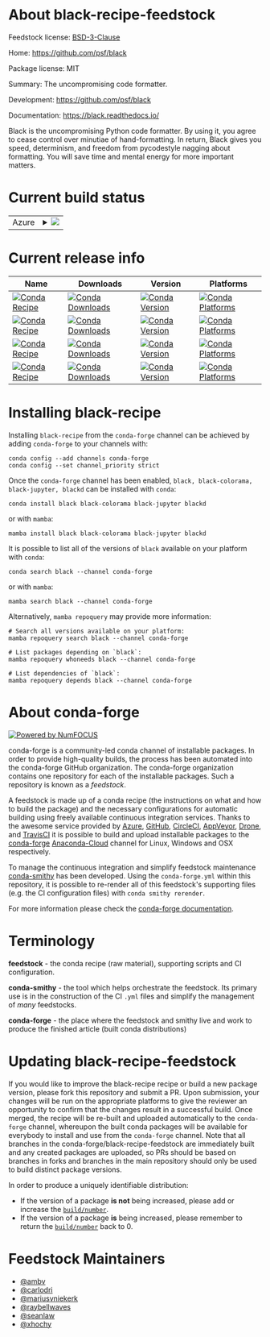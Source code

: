 About black-recipe-feedstock
============================

Feedstock license: [BSD-3-Clause](https://github.com/conda-forge/black-feedstock/blob/main/LICENSE.txt)

Home: https://github.com/psf/black

Package license: MIT

Summary: The uncompromising code formatter.

Development: https://github.com/psf/black

Documentation: https://black.readthedocs.io/

Black is the uncompromising Python code formatter. By using it, you agree
to cease control over minutiae of hand-formatting. In return, Black gives
you speed, determinism, and freedom from pycodestyle nagging about
formatting. You will save time and mental energy for more important matters.


Current build status
====================


<table>
    
  <tr>
    <td>Azure</td>
    <td>
      <details>
        <summary>
          <a href="https://dev.azure.com/conda-forge/feedstock-builds/_build/latest?definitionId=3700&branchName=main">
            <img src="https://dev.azure.com/conda-forge/feedstock-builds/_apis/build/status/black-feedstock?branchName=main">
          </a>
        </summary>
        <table>
          <thead><tr><th>Variant</th><th>Status</th></tr></thead>
          <tbody><tr>
              <td>linux_64_python3.10.____cpython</td>
              <td>
                <a href="https://dev.azure.com/conda-forge/feedstock-builds/_build/latest?definitionId=3700&branchName=main">
                  <img src="https://dev.azure.com/conda-forge/feedstock-builds/_apis/build/status/black-feedstock?branchName=main&jobName=linux&configuration=linux%20linux_64_python3.10.____cpython" alt="variant">
                </a>
              </td>
            </tr><tr>
              <td>linux_64_python3.11.____cpython</td>
              <td>
                <a href="https://dev.azure.com/conda-forge/feedstock-builds/_build/latest?definitionId=3700&branchName=main">
                  <img src="https://dev.azure.com/conda-forge/feedstock-builds/_apis/build/status/black-feedstock?branchName=main&jobName=linux&configuration=linux%20linux_64_python3.11.____cpython" alt="variant">
                </a>
              </td>
            </tr><tr>
              <td>linux_64_python3.8.____73_pypy</td>
              <td>
                <a href="https://dev.azure.com/conda-forge/feedstock-builds/_build/latest?definitionId=3700&branchName=main">
                  <img src="https://dev.azure.com/conda-forge/feedstock-builds/_apis/build/status/black-feedstock?branchName=main&jobName=linux&configuration=linux%20linux_64_python3.8.____73_pypy" alt="variant">
                </a>
              </td>
            </tr><tr>
              <td>linux_64_python3.8.____cpython</td>
              <td>
                <a href="https://dev.azure.com/conda-forge/feedstock-builds/_build/latest?definitionId=3700&branchName=main">
                  <img src="https://dev.azure.com/conda-forge/feedstock-builds/_apis/build/status/black-feedstock?branchName=main&jobName=linux&configuration=linux%20linux_64_python3.8.____cpython" alt="variant">
                </a>
              </td>
            </tr><tr>
              <td>linux_64_python3.9.____73_pypy</td>
              <td>
                <a href="https://dev.azure.com/conda-forge/feedstock-builds/_build/latest?definitionId=3700&branchName=main">
                  <img src="https://dev.azure.com/conda-forge/feedstock-builds/_apis/build/status/black-feedstock?branchName=main&jobName=linux&configuration=linux%20linux_64_python3.9.____73_pypy" alt="variant">
                </a>
              </td>
            </tr><tr>
              <td>linux_64_python3.9.____cpython</td>
              <td>
                <a href="https://dev.azure.com/conda-forge/feedstock-builds/_build/latest?definitionId=3700&branchName=main">
                  <img src="https://dev.azure.com/conda-forge/feedstock-builds/_apis/build/status/black-feedstock?branchName=main&jobName=linux&configuration=linux%20linux_64_python3.9.____cpython" alt="variant">
                </a>
              </td>
            </tr><tr>
              <td>linux_aarch64_python3.10.____cpython</td>
              <td>
                <a href="https://dev.azure.com/conda-forge/feedstock-builds/_build/latest?definitionId=3700&branchName=main">
                  <img src="https://dev.azure.com/conda-forge/feedstock-builds/_apis/build/status/black-feedstock?branchName=main&jobName=linux&configuration=linux%20linux_aarch64_python3.10.____cpython" alt="variant">
                </a>
              </td>
            </tr><tr>
              <td>linux_aarch64_python3.11.____cpython</td>
              <td>
                <a href="https://dev.azure.com/conda-forge/feedstock-builds/_build/latest?definitionId=3700&branchName=main">
                  <img src="https://dev.azure.com/conda-forge/feedstock-builds/_apis/build/status/black-feedstock?branchName=main&jobName=linux&configuration=linux%20linux_aarch64_python3.11.____cpython" alt="variant">
                </a>
              </td>
            </tr><tr>
              <td>linux_aarch64_python3.8.____73_pypy</td>
              <td>
                <a href="https://dev.azure.com/conda-forge/feedstock-builds/_build/latest?definitionId=3700&branchName=main">
                  <img src="https://dev.azure.com/conda-forge/feedstock-builds/_apis/build/status/black-feedstock?branchName=main&jobName=linux&configuration=linux%20linux_aarch64_python3.8.____73_pypy" alt="variant">
                </a>
              </td>
            </tr><tr>
              <td>linux_aarch64_python3.8.____cpython</td>
              <td>
                <a href="https://dev.azure.com/conda-forge/feedstock-builds/_build/latest?definitionId=3700&branchName=main">
                  <img src="https://dev.azure.com/conda-forge/feedstock-builds/_apis/build/status/black-feedstock?branchName=main&jobName=linux&configuration=linux%20linux_aarch64_python3.8.____cpython" alt="variant">
                </a>
              </td>
            </tr><tr>
              <td>linux_aarch64_python3.9.____73_pypy</td>
              <td>
                <a href="https://dev.azure.com/conda-forge/feedstock-builds/_build/latest?definitionId=3700&branchName=main">
                  <img src="https://dev.azure.com/conda-forge/feedstock-builds/_apis/build/status/black-feedstock?branchName=main&jobName=linux&configuration=linux%20linux_aarch64_python3.9.____73_pypy" alt="variant">
                </a>
              </td>
            </tr><tr>
              <td>linux_aarch64_python3.9.____cpython</td>
              <td>
                <a href="https://dev.azure.com/conda-forge/feedstock-builds/_build/latest?definitionId=3700&branchName=main">
                  <img src="https://dev.azure.com/conda-forge/feedstock-builds/_apis/build/status/black-feedstock?branchName=main&jobName=linux&configuration=linux%20linux_aarch64_python3.9.____cpython" alt="variant">
                </a>
              </td>
            </tr><tr>
              <td>linux_ppc64le_python3.10.____cpython</td>
              <td>
                <a href="https://dev.azure.com/conda-forge/feedstock-builds/_build/latest?definitionId=3700&branchName=main">
                  <img src="https://dev.azure.com/conda-forge/feedstock-builds/_apis/build/status/black-feedstock?branchName=main&jobName=linux&configuration=linux%20linux_ppc64le_python3.10.____cpython" alt="variant">
                </a>
              </td>
            </tr><tr>
              <td>linux_ppc64le_python3.11.____cpython</td>
              <td>
                <a href="https://dev.azure.com/conda-forge/feedstock-builds/_build/latest?definitionId=3700&branchName=main">
                  <img src="https://dev.azure.com/conda-forge/feedstock-builds/_apis/build/status/black-feedstock?branchName=main&jobName=linux&configuration=linux%20linux_ppc64le_python3.11.____cpython" alt="variant">
                </a>
              </td>
            </tr><tr>
              <td>linux_ppc64le_python3.8.____73_pypy</td>
              <td>
                <a href="https://dev.azure.com/conda-forge/feedstock-builds/_build/latest?definitionId=3700&branchName=main">
                  <img src="https://dev.azure.com/conda-forge/feedstock-builds/_apis/build/status/black-feedstock?branchName=main&jobName=linux&configuration=linux%20linux_ppc64le_python3.8.____73_pypy" alt="variant">
                </a>
              </td>
            </tr><tr>
              <td>linux_ppc64le_python3.8.____cpython</td>
              <td>
                <a href="https://dev.azure.com/conda-forge/feedstock-builds/_build/latest?definitionId=3700&branchName=main">
                  <img src="https://dev.azure.com/conda-forge/feedstock-builds/_apis/build/status/black-feedstock?branchName=main&jobName=linux&configuration=linux%20linux_ppc64le_python3.8.____cpython" alt="variant">
                </a>
              </td>
            </tr><tr>
              <td>linux_ppc64le_python3.9.____73_pypy</td>
              <td>
                <a href="https://dev.azure.com/conda-forge/feedstock-builds/_build/latest?definitionId=3700&branchName=main">
                  <img src="https://dev.azure.com/conda-forge/feedstock-builds/_apis/build/status/black-feedstock?branchName=main&jobName=linux&configuration=linux%20linux_ppc64le_python3.9.____73_pypy" alt="variant">
                </a>
              </td>
            </tr><tr>
              <td>linux_ppc64le_python3.9.____cpython</td>
              <td>
                <a href="https://dev.azure.com/conda-forge/feedstock-builds/_build/latest?definitionId=3700&branchName=main">
                  <img src="https://dev.azure.com/conda-forge/feedstock-builds/_apis/build/status/black-feedstock?branchName=main&jobName=linux&configuration=linux%20linux_ppc64le_python3.9.____cpython" alt="variant">
                </a>
              </td>
            </tr><tr>
              <td>osx_64_python3.10.____cpython</td>
              <td>
                <a href="https://dev.azure.com/conda-forge/feedstock-builds/_build/latest?definitionId=3700&branchName=main">
                  <img src="https://dev.azure.com/conda-forge/feedstock-builds/_apis/build/status/black-feedstock?branchName=main&jobName=osx&configuration=osx%20osx_64_python3.10.____cpython" alt="variant">
                </a>
              </td>
            </tr><tr>
              <td>osx_64_python3.11.____cpython</td>
              <td>
                <a href="https://dev.azure.com/conda-forge/feedstock-builds/_build/latest?definitionId=3700&branchName=main">
                  <img src="https://dev.azure.com/conda-forge/feedstock-builds/_apis/build/status/black-feedstock?branchName=main&jobName=osx&configuration=osx%20osx_64_python3.11.____cpython" alt="variant">
                </a>
              </td>
            </tr><tr>
              <td>osx_64_python3.8.____73_pypy</td>
              <td>
                <a href="https://dev.azure.com/conda-forge/feedstock-builds/_build/latest?definitionId=3700&branchName=main">
                  <img src="https://dev.azure.com/conda-forge/feedstock-builds/_apis/build/status/black-feedstock?branchName=main&jobName=osx&configuration=osx%20osx_64_python3.8.____73_pypy" alt="variant">
                </a>
              </td>
            </tr><tr>
              <td>osx_64_python3.8.____cpython</td>
              <td>
                <a href="https://dev.azure.com/conda-forge/feedstock-builds/_build/latest?definitionId=3700&branchName=main">
                  <img src="https://dev.azure.com/conda-forge/feedstock-builds/_apis/build/status/black-feedstock?branchName=main&jobName=osx&configuration=osx%20osx_64_python3.8.____cpython" alt="variant">
                </a>
              </td>
            </tr><tr>
              <td>osx_64_python3.9.____73_pypy</td>
              <td>
                <a href="https://dev.azure.com/conda-forge/feedstock-builds/_build/latest?definitionId=3700&branchName=main">
                  <img src="https://dev.azure.com/conda-forge/feedstock-builds/_apis/build/status/black-feedstock?branchName=main&jobName=osx&configuration=osx%20osx_64_python3.9.____73_pypy" alt="variant">
                </a>
              </td>
            </tr><tr>
              <td>osx_64_python3.9.____cpython</td>
              <td>
                <a href="https://dev.azure.com/conda-forge/feedstock-builds/_build/latest?definitionId=3700&branchName=main">
                  <img src="https://dev.azure.com/conda-forge/feedstock-builds/_apis/build/status/black-feedstock?branchName=main&jobName=osx&configuration=osx%20osx_64_python3.9.____cpython" alt="variant">
                </a>
              </td>
            </tr><tr>
              <td>osx_arm64_python3.10.____cpython</td>
              <td>
                <a href="https://dev.azure.com/conda-forge/feedstock-builds/_build/latest?definitionId=3700&branchName=main">
                  <img src="https://dev.azure.com/conda-forge/feedstock-builds/_apis/build/status/black-feedstock?branchName=main&jobName=osx&configuration=osx%20osx_arm64_python3.10.____cpython" alt="variant">
                </a>
              </td>
            </tr><tr>
              <td>osx_arm64_python3.11.____cpython</td>
              <td>
                <a href="https://dev.azure.com/conda-forge/feedstock-builds/_build/latest?definitionId=3700&branchName=main">
                  <img src="https://dev.azure.com/conda-forge/feedstock-builds/_apis/build/status/black-feedstock?branchName=main&jobName=osx&configuration=osx%20osx_arm64_python3.11.____cpython" alt="variant">
                </a>
              </td>
            </tr><tr>
              <td>osx_arm64_python3.8.____cpython</td>
              <td>
                <a href="https://dev.azure.com/conda-forge/feedstock-builds/_build/latest?definitionId=3700&branchName=main">
                  <img src="https://dev.azure.com/conda-forge/feedstock-builds/_apis/build/status/black-feedstock?branchName=main&jobName=osx&configuration=osx%20osx_arm64_python3.8.____cpython" alt="variant">
                </a>
              </td>
            </tr><tr>
              <td>osx_arm64_python3.9.____cpython</td>
              <td>
                <a href="https://dev.azure.com/conda-forge/feedstock-builds/_build/latest?definitionId=3700&branchName=main">
                  <img src="https://dev.azure.com/conda-forge/feedstock-builds/_apis/build/status/black-feedstock?branchName=main&jobName=osx&configuration=osx%20osx_arm64_python3.9.____cpython" alt="variant">
                </a>
              </td>
            </tr><tr>
              <td>win_64_python3.10.____cpython</td>
              <td>
                <a href="https://dev.azure.com/conda-forge/feedstock-builds/_build/latest?definitionId=3700&branchName=main">
                  <img src="https://dev.azure.com/conda-forge/feedstock-builds/_apis/build/status/black-feedstock?branchName=main&jobName=win&configuration=win%20win_64_python3.10.____cpython" alt="variant">
                </a>
              </td>
            </tr><tr>
              <td>win_64_python3.11.____cpython</td>
              <td>
                <a href="https://dev.azure.com/conda-forge/feedstock-builds/_build/latest?definitionId=3700&branchName=main">
                  <img src="https://dev.azure.com/conda-forge/feedstock-builds/_apis/build/status/black-feedstock?branchName=main&jobName=win&configuration=win%20win_64_python3.11.____cpython" alt="variant">
                </a>
              </td>
            </tr><tr>
              <td>win_64_python3.8.____73_pypy</td>
              <td>
                <a href="https://dev.azure.com/conda-forge/feedstock-builds/_build/latest?definitionId=3700&branchName=main">
                  <img src="https://dev.azure.com/conda-forge/feedstock-builds/_apis/build/status/black-feedstock?branchName=main&jobName=win&configuration=win%20win_64_python3.8.____73_pypy" alt="variant">
                </a>
              </td>
            </tr><tr>
              <td>win_64_python3.8.____cpython</td>
              <td>
                <a href="https://dev.azure.com/conda-forge/feedstock-builds/_build/latest?definitionId=3700&branchName=main">
                  <img src="https://dev.azure.com/conda-forge/feedstock-builds/_apis/build/status/black-feedstock?branchName=main&jobName=win&configuration=win%20win_64_python3.8.____cpython" alt="variant">
                </a>
              </td>
            </tr><tr>
              <td>win_64_python3.9.____73_pypy</td>
              <td>
                <a href="https://dev.azure.com/conda-forge/feedstock-builds/_build/latest?definitionId=3700&branchName=main">
                  <img src="https://dev.azure.com/conda-forge/feedstock-builds/_apis/build/status/black-feedstock?branchName=main&jobName=win&configuration=win%20win_64_python3.9.____73_pypy" alt="variant">
                </a>
              </td>
            </tr><tr>
              <td>win_64_python3.9.____cpython</td>
              <td>
                <a href="https://dev.azure.com/conda-forge/feedstock-builds/_build/latest?definitionId=3700&branchName=main">
                  <img src="https://dev.azure.com/conda-forge/feedstock-builds/_apis/build/status/black-feedstock?branchName=main&jobName=win&configuration=win%20win_64_python3.9.____cpython" alt="variant">
                </a>
              </td>
            </tr>
          </tbody>
        </table>
      </details>
    </td>
  </tr>
</table>

Current release info
====================

| Name | Downloads | Version | Platforms |
| --- | --- | --- | --- |
| [![Conda Recipe](https://img.shields.io/badge/recipe-black-green.svg)](https://anaconda.org/conda-forge/black) | [![Conda Downloads](https://img.shields.io/conda/dn/conda-forge/black.svg)](https://anaconda.org/conda-forge/black) | [![Conda Version](https://img.shields.io/conda/vn/conda-forge/black.svg)](https://anaconda.org/conda-forge/black) | [![Conda Platforms](https://img.shields.io/conda/pn/conda-forge/black.svg)](https://anaconda.org/conda-forge/black) |
| [![Conda Recipe](https://img.shields.io/badge/recipe-black--colorama-green.svg)](https://anaconda.org/conda-forge/black-colorama) | [![Conda Downloads](https://img.shields.io/conda/dn/conda-forge/black-colorama.svg)](https://anaconda.org/conda-forge/black-colorama) | [![Conda Version](https://img.shields.io/conda/vn/conda-forge/black-colorama.svg)](https://anaconda.org/conda-forge/black-colorama) | [![Conda Platforms](https://img.shields.io/conda/pn/conda-forge/black-colorama.svg)](https://anaconda.org/conda-forge/black-colorama) |
| [![Conda Recipe](https://img.shields.io/badge/recipe-black--jupyter-green.svg)](https://anaconda.org/conda-forge/black-jupyter) | [![Conda Downloads](https://img.shields.io/conda/dn/conda-forge/black-jupyter.svg)](https://anaconda.org/conda-forge/black-jupyter) | [![Conda Version](https://img.shields.io/conda/vn/conda-forge/black-jupyter.svg)](https://anaconda.org/conda-forge/black-jupyter) | [![Conda Platforms](https://img.shields.io/conda/pn/conda-forge/black-jupyter.svg)](https://anaconda.org/conda-forge/black-jupyter) |
| [![Conda Recipe](https://img.shields.io/badge/recipe-blackd-green.svg)](https://anaconda.org/conda-forge/blackd) | [![Conda Downloads](https://img.shields.io/conda/dn/conda-forge/blackd.svg)](https://anaconda.org/conda-forge/blackd) | [![Conda Version](https://img.shields.io/conda/vn/conda-forge/blackd.svg)](https://anaconda.org/conda-forge/blackd) | [![Conda Platforms](https://img.shields.io/conda/pn/conda-forge/blackd.svg)](https://anaconda.org/conda-forge/blackd) |

Installing black-recipe
=======================

Installing `black-recipe` from the `conda-forge` channel can be achieved by adding `conda-forge` to your channels with:

```
conda config --add channels conda-forge
conda config --set channel_priority strict
```

Once the `conda-forge` channel has been enabled, `black, black-colorama, black-jupyter, blackd` can be installed with `conda`:

```
conda install black black-colorama black-jupyter blackd
```

or with `mamba`:

```
mamba install black black-colorama black-jupyter blackd
```

It is possible to list all of the versions of `black` available on your platform with `conda`:

```
conda search black --channel conda-forge
```

or with `mamba`:

```
mamba search black --channel conda-forge
```

Alternatively, `mamba repoquery` may provide more information:

```
# Search all versions available on your platform:
mamba repoquery search black --channel conda-forge

# List packages depending on `black`:
mamba repoquery whoneeds black --channel conda-forge

# List dependencies of `black`:
mamba repoquery depends black --channel conda-forge
```


About conda-forge
=================

[![Powered by
NumFOCUS](https://img.shields.io/badge/powered%20by-NumFOCUS-orange.svg?style=flat&colorA=E1523D&colorB=007D8A)](https://numfocus.org)

conda-forge is a community-led conda channel of installable packages.
In order to provide high-quality builds, the process has been automated into the
conda-forge GitHub organization. The conda-forge organization contains one repository
for each of the installable packages. Such a repository is known as a *feedstock*.

A feedstock is made up of a conda recipe (the instructions on what and how to build
the package) and the necessary configurations for automatic building using freely
available continuous integration services. Thanks to the awesome service provided by
[Azure](https://azure.microsoft.com/en-us/services/devops/), [GitHub](https://github.com/),
[CircleCI](https://circleci.com/), [AppVeyor](https://www.appveyor.com/),
[Drone](https://cloud.drone.io/welcome), and [TravisCI](https://travis-ci.com/)
it is possible to build and upload installable packages to the
[conda-forge](https://anaconda.org/conda-forge) [Anaconda-Cloud](https://anaconda.org/)
channel for Linux, Windows and OSX respectively.

To manage the continuous integration and simplify feedstock maintenance
[conda-smithy](https://github.com/conda-forge/conda-smithy) has been developed.
Using the ``conda-forge.yml`` within this repository, it is possible to re-render all of
this feedstock's supporting files (e.g. the CI configuration files) with ``conda smithy rerender``.

For more information please check the [conda-forge documentation](https://conda-forge.org/docs/).

Terminology
===========

**feedstock** - the conda recipe (raw material), supporting scripts and CI configuration.

**conda-smithy** - the tool which helps orchestrate the feedstock.
                   Its primary use is in the construction of the CI ``.yml`` files
                   and simplify the management of *many* feedstocks.

**conda-forge** - the place where the feedstock and smithy live and work to
                  produce the finished article (built conda distributions)


Updating black-recipe-feedstock
===============================

If you would like to improve the black-recipe recipe or build a new
package version, please fork this repository and submit a PR. Upon submission,
your changes will be run on the appropriate platforms to give the reviewer an
opportunity to confirm that the changes result in a successful build. Once
merged, the recipe will be re-built and uploaded automatically to the
`conda-forge` channel, whereupon the built conda packages will be available for
everybody to install and use from the `conda-forge` channel.
Note that all branches in the conda-forge/black-recipe-feedstock are
immediately built and any created packages are uploaded, so PRs should be based
on branches in forks and branches in the main repository should only be used to
build distinct package versions.

In order to produce a uniquely identifiable distribution:
 * If the version of a package **is not** being increased, please add or increase
   the [``build/number``](https://docs.conda.io/projects/conda-build/en/latest/resources/define-metadata.html#build-number-and-string).
 * If the version of a package **is** being increased, please remember to return
   the [``build/number``](https://docs.conda.io/projects/conda-build/en/latest/resources/define-metadata.html#build-number-and-string)
   back to 0.

Feedstock Maintainers
=====================

* [@ambv](https://github.com/ambv/)
* [@carlodri](https://github.com/carlodri/)
* [@mariusvniekerk](https://github.com/mariusvniekerk/)
* [@raybellwaves](https://github.com/raybellwaves/)
* [@seanlaw](https://github.com/seanlaw/)
* [@xhochy](https://github.com/xhochy/)

